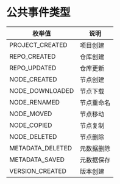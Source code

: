 # 公共事件类型

| 枚举值           | 说明        |
| ---------------- | ----------- |
| PROJECT_CREATED  | 项目创建    |
| REPO_CREATED     | 仓库创建    |
| REPO_UPDATED     | 仓库更新    |
| NODE_CREATED     | 节点创建    |
| NODE_DOWNLOADED  | 节点下载    |
| NODE_RENAMED     | 节点重命名  |
| NODE_MOVED       | 节点移动    |
| NODE_COPIED      | 节点复制    |
| NODE_DELETED     | 节点删除    |
| METADATA_DELETED | 元数据删除  |
| METADATA_SAVED   | 元数据保存  |
| VERSION_CREATED  | 版本创建    |